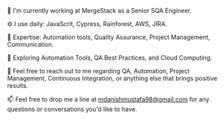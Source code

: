 🏢 I'm currently working at MergeStack as a Senior SQA Engineer.

⚙️ I use daily: JavaScrit, Cypress, Rainforest, AWS, JIRA.

💅 Expertise: Automation tools, Quality Assurance, Project Management, Communication.

🌱 Exploring Automation Tools, QA Best Practices, and Cloud Computing.

💬 Feel free to reach out to me regarding QA, Automation, Project Management, Continuous Integration, or anything else that brings positive results.

📫 Feel free to drop me a line at mdanishmustafa98@gmail.com for any questions or conversations you'd like to have.
